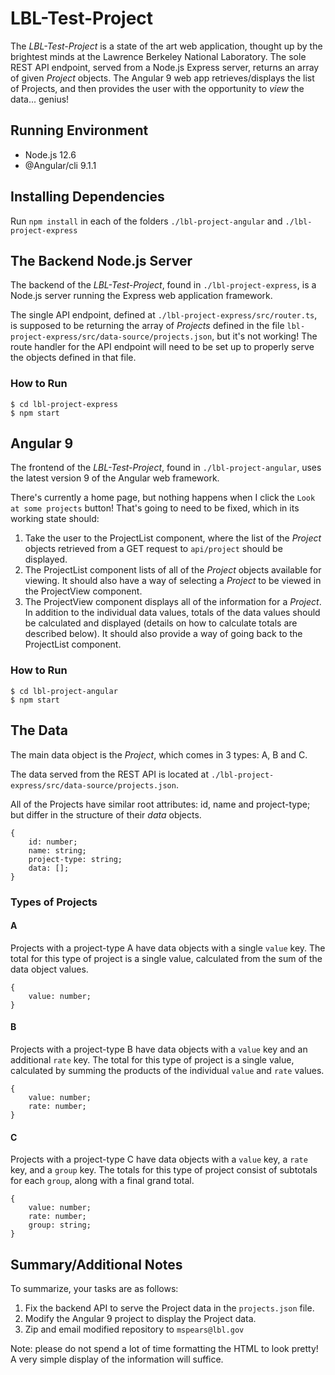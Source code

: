 # LBL-Test-Project


The *LBL-Test-Project* is a state of the art web application, thought up by the brightest minds at the Lawrence Berkeley National Laboratory.  The sole REST API endpoint, served from a Node.js Express server, returns an array of given *Project* objects.  The Angular 9 web app retrieves/displays the list of Projects, and then provides the user with the opportunity to *view* the data... genius!

## Running Environment

* Node.js 12.6
* @Angular/cli 9.1.1


## Installing Dependencies

Run `npm install` in each of the folders `./lbl-project-angular` and `./lbl-project-express`

## The Backend Node.js Server

The backend of the *LBL-Test-Project*, found in `./lbl-project-express`, is a Node.js server running the Express web application framework.

The single API endpoint, defined at `./lbl-project-express/src/router.ts`, is supposed to be returning the array of *Projects* defined in the file `lbl-project-express/src/data-source/projects.json`, but it's not working! The route handler for the API endpoint will need to be set up to properly serve the objects defined in that file.

### How to Run

```
$ cd lbl-project-express
$ npm start
```

## Angular 9

The frontend of the *LBL-Test-Project*, found in `./lbl-project-angular`, uses the latest version 9 of the Angular web framework.

There's currently a home page, but nothing happens when I click the `Look at some projects` button!  That's going to need to be fixed, which in its working state should:

1. Take the user to the ProjectList component, where the list of the *Project* objects retrieved from a GET request to `api/project` should be displayed.
2. The ProjectList component lists of all of the *Project* objects available for viewing.  It should also have a way of selecting a *Project* to be viewed in the ProjectView component.
3. The ProjectView component displays all of the information for a *Project*.  In addition to the individual data values, totals of the data values should be calculated and displayed (details on how to calculate totals are described below).  It should also provide a way of going back to the ProjectList component.

### How to Run

```
$ cd lbl-project-angular
$ npm start
```

## The Data

The main data object is the *Project*, which comes in 3 types: A, B and C.

The data served from the REST API is located at `./lbl-project-express/src/data-source/projects.json`.

All of the Projects have similar root attributes: id, name and project-type; but differ in the structure of their *data* objects.

```
{
    id: number;
    name: string;
    project-type: string;
    data: [];
}
```

### Types of Projects

#### A

Projects with a project-type A have data objects with a single `value` key.  The total for this type of project is a single value, calculated from the sum of the data object values.


```
{
    value: number;
}
```

#### B

Projects with a project-type B have data objects with a `value` key and an additional `rate` key.  The total for this type of project is a single value, calculated by summing the products of the individual `value` and `rate` values.


```
{
    value: number;
    rate: number;
}
```

#### C

Projects with a project-type C have data objects with a `value` key, a `rate` key, and a `group` key.  The totals for this type of project consist of subtotals for each `group`, along with a final grand total.

```
{
    value: number;
    rate: number;
    group: string;
}
```

## Summary/Additional Notes

To summarize, your tasks are as follows:

1. Fix the backend API to serve the Project data in the `projects.json` file.
2. Modify the Angular 9 project to display the Project data.
3. Zip and email modified repository to `mspears@lbl.gov`

Note: please do not spend a lot of time formatting the HTML to look pretty!  A very simple display of the information will suffice.

